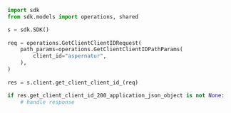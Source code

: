 <!-- Start SDK Example Usage -->
```python
import sdk
from sdk.models import operations, shared

s = sdk.SDK()
    
req = operations.GetClientClientIDRequest(
    path_params=operations.GetClientClientIDPathParams(
        client_id="aspernatur",
    ),
)
    
res = s.client.get_client_client_id_(req)

if res.get_client_client_id_200_application_json_object is not None:
    # handle response
```
<!-- End SDK Example Usage -->
